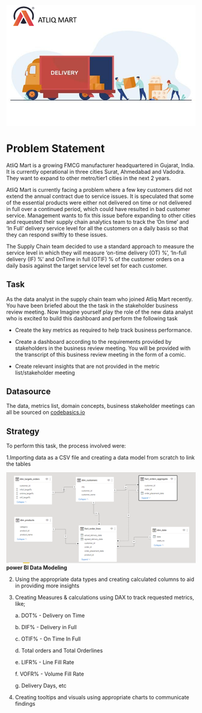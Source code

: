 
![Atliq Mart](https://github.com/Ben-Joan/Atliq-Mart/blob/main/ATLIQ.png)

# Problem Statement
AtliQ Mart is a growing FMCG manufacturer headquartered in Gujarat, India. It is currently operational in three cities Surat, Ahmedabad and Vadodra. They want to expand to other metro/tier1 cities in the next 2 years.

AtliQ Mart is currently facing a problem where a few key customers did not extend the annual contract due to service issues. It is speculated that some of the essential products were either not delivered on time or not delivered in full over a continued period, which could have resulted in bad customer service. Management wants to fix this issue before expanding to other cities and requested their supply chain analytics team to track the ’On time’ and ‘In Full’ delivery service level for all the customers on a daily basis so that they can respond swiftly to these issues.

The Supply Chain team decided to use a standard approach to measure the service level in which they will measure ‘on-time delivery (OT) %’, ‘In-full delivery (IF) %’ and OnTime in full (OTIF) % of the customer orders on a daily basis against the target service level set for each customer.

## Task  
As the data analyst in the supply chain team who joined Atliq Mart recently. You have been briefed about the the task in the stakeholder business review meeting. Now Imagine yourself play the role of the new data analyst who is excited to build this dashboard and perform the following task

- Create the key metrics as required to help track business performance.

- Create a dashboard according to the requirements provided by stakeholders in the business review meeting. You will be provided with the transcript of this business review meeting in the form of a comic.

 - Create relevant insights that are not provided in the metric list/stakeholder meeting
 
## **Datasource**
The data, metrics list, domain concepts, business stakeholder meetings can all be sourced on [codebasics.io](https://codebasics.io/event/codebasics-resume-project-challenge)

## Strategy
To perform this task, the process involved were:

1.Importing data as a CSV file and creating a data model from scratch to link the tables 

![Data Model](https://github.com/Ben-Joan/Atliq-Mart/blob/main/Screenshot%20(177).png)
                    **power BI Data Modeling**

2. Using the appropriate data types and creating calculated columns to aid in providing more insights

3. Creating Measures & calculations using DAX to track requested metrics, like;

    a. DOT% - Delivery on Time
    
    b. DIF% - Delivery in Full
    
    c. OTIF% - On Time In Full
    
    d. Total orders and Total Orderlines
    
    e. LIFR% - Line Fill Rate
    
    f. VOFR% - Volume Fill Rate
    
    g. Delivery Days, etc
    
 4. Creating tooltips and visuals using appropriate charts to communicate findings


<!-- ## **Insights** -- >
<!-- [![Power_BI REPORT](https://img.shields.io/badge/Power_BI_REPORT-F2C811?style=for-the-badge&logo=powerbi&logoColor=black)](https://app.powerbi.com/view?r=eyJrIjoiNmNmOTk1NTgtYWQ4OS00OWNkLWJiMDAtNmMxM2ZlNjNiNmVmIiwidCI6IjI5NzJkZWU0LWM2YjQtNDZiNy05NDQwLTk4ZDdiNWU5YWY5MiJ9&pageName=ReportSection51bf5bebe37e695fb7b0)

click to view power BI dashboard -->
